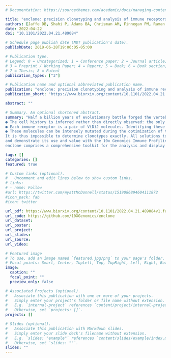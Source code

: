 ```yaml
---
# Documentation: https://sourcethemes.com/academic/docs/managing-content/

title: "enclone: precision clonotyping and analysis of immune receptors"
authors: [Jaffe DB, Shahi P, Adams BA, Chrisman AM, Finnegan PM, Raman N, Royall AE, Tsai F, Vollbrecht T, Reyes DS, McDonnell WJ]
date: 2022-04-22
doi: "10.1101/2022.04.21.489084"

# Schedule page publish date (NOT publication's date).
publishDate: 2019-06-28T19:06:05-05:00

# Publication type.
# Legend: 0 = Uncategorized; 1 = Conference paper; 2 = Journal article;
# 3 = Preprint / Working Paper; 4 = Report; 5 = Book; 6 = Book section;
# 7 = Thesis; 8 = Patent
publication_types: ["3"]

# Publication name and optional abbreviated publication name.
publication: "enclone: precision clonotyping and analysis of immune receptors"
publication_short: "https://www.biorxiv.org/content/10.1101/2022.04.21.489084v1.full.pdf"

abstract: ""

# Summary. An optional shortened abstract.
summary: "Half a billion years of evolutionary battle forged the vertebrate adaptive immune system, an astonishingly versatile factory for molecules that can adapt to arbitrary attacks. The history of an individual encounter is chronicled within a clonotype: the descendants of a single fully rearranged adaptive immune cell. For B cells, reading this immune history for an individual remains a fundamental challenge of modern immunology. Identification of such clonotypes is a magnificently challenging problem for three reasons:
● The cell history is inferred rather than directly observed: the only available data are the sequences of V(D)J molecules occurring in a sample of cells.
● Each immune receptor is a pair of V(D)J molecules. Identifying these pairs at scale is a technological challenge and cannot be done with perfect accuracy—real samples are mixtures of cells and fragments thereof.
● These molecules can be intensely mutated during the optimization of the response to particular antigens, blurring distinctions between kindred molecules.
It is thus impossible to determine clonotypes exactly. All solutions to this problem make a trade-off between sensitivity and specificity; useful solutions must address actual artifacts found in real data. We present enclone1, a system for computing approximate clonotypes from single cell data,
and demonstrate its use and value with the 10x Genomics Immune Profiling Solution. To test it, we generate data for 1.6 million individual B cells, from four humans, including deliberately enriched memory cells, to tax the algorithm and provide a resource for the community. We analytically determine the specificity of enclone’s clonotyping algorithm, showing that on this dataset the probability of co-clonotyping two unrelated B cells is around 10-9. We prove that using only heavy chains increases the error rate by two orders of magnitude.
enclone comprises a comprehensive toolkit for the analysis and display of immune receptor data. It is ultra-fast, easy to install, has public source code, comes with public data, and is documented at bit.ly/enclone. It has three “flavors” of use: (1) as a command-line tool run from a terminal window, that yields visual output; (2) as a command-line tool that yields parseable output that can be fed to other programs; and (3) as a graphical version (GUI)."

tags: []
categories: []
featured: true

# Custom links (optional).
#   Uncomment and edit lines below to show custom links.
# links:
# - name: Follow
#url: https://twitter.com/WyattMcDonnell/status/1519086894604111872
#icon_pack: fab
#icon: twitter

url_pdf: https://www.biorxiv.org/content/10.1101/2022.04.21.489084v1.full.pdf
url_code: https://github.com/10XGenomics/enclone
url_dataset:
url_poster:
url_project:
url_slides:
url_source:
url_video:

# Featured image
# To use, add an image named `featured.jpg/png` to your page's folder.
# Focal points: Smart, Center, TopLeft, Top, TopRight, Left, Right, BottomLeft, Bottom, BottomRight.
image:
  caption: ""
  focal_point: ""
  preview_only: false

# Associated Projects (optional).
#   Associate this publication with one or more of your projects.
#   Simply enter your project's folder or file name without extension.
#   E.g. `internal-project` references `content/project/internal-project/index.md`.
#   Otherwise, set `projects: []`.
projects: []

# Slides (optional).
#   Associate this publication with Markdown slides.
#   Simply enter your slide deck's filename without extension.
#   E.g. `slides: "example"` references `content/slides/example/index.md`.
#   Otherwise, set `slides: ""`.
slides: ""
---
```

